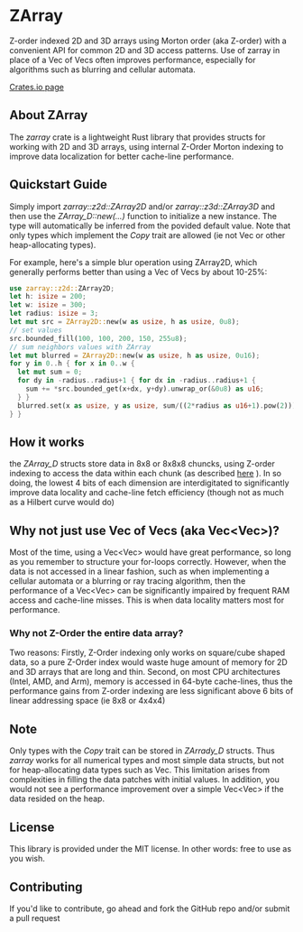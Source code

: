 # ZArray
Z-order indexed 2D and 3D arrays using Morton order (aka Z-order) with a convenient API for common 2D and 3D access patterns. Use of zarray in place of a Vec of Vecs often improves performance, especially for algorithms such as blurring and cellular automata.

[Crates.io page](https://crates.io/crates/zarray)

## About ZArray
The *zarray* crate  is a lightweight Rust library that provides structs for working with 2D and
3D arrays, using internal Z-Order Morton indexing to improve data localization for better
cache-line performance.
## Quickstart Guide
Simply import *zarray::z2d::ZArray2D* and/or *zarray::z3d::ZArray3D* and then use the
*ZArray_D::new(...)* function to initialize a new instance. The type will automatically be
inferred from the povided default value. Note that only types which implement the *Copy* trait
are allowed (ie not Vec or other heap-allocating types).

For example, here's a simple blur operation using ZArray2D, which generally performs better
than using a Vec of Vecs by about 10-25%:
```rust
use zarray::z2d::ZArray2D;
let h: isize = 200;
let w: isize = 300;
let radius: isize = 3;
let mut src = ZArray2D::new(w as usize, h as usize, 0u8);
// set values
src.bounded_fill(100, 100, 200, 150, 255u8);
// sum neighbors values with ZArray
let mut blurred = ZArray2D::new(w as usize, h as usize, 0u16);
for y in 0..h { for x in 0..w {
  let mut sum = 0;
  for dy in -radius..radius+1 { for dx in -radius..radius+1 {
    sum += *src.bounded_get(x+dx, y+dy).unwrap_or(&0u8) as u16;
  } }
  blurred.set(x as usize, y as usize, sum/((2*radius as u16+1).pow(2))).unwrap();
} }
```

## How it works
the *ZArray_D* structs store data in 8x8 or 8x8x8 chuncks, using Z-order indexing to access the
data within each chunk (as described [here](https://en.wikipedia.org/wiki/Z-order_curve) ). In
so doing, the lowest 4 bits of each dimension are interdigitated to significantly improve data
locality and cache-line fetch efficiency (though not as much as a Hilbert curve would do)

## Why not just use Vec of Vecs (aka Vec<Vec<T>>)?
Most of the time, using a Vec<Vec<T>> would have great performance, so long as you remember to
structure your for-loops correctly. However, when the data is not accessed in a linear fashion,
such as when implementing a cellular automata or a blurring or ray tracing algorithm, then the
performance of a Vec<Vec<T>> can be significantly impaired by frequent RAM access and
cache-line misses. This is when data locality matters most for performance.

### Why not Z-Order the entire data array?
Two reasons: Firstly, Z-Order indexing only works on square/cube shaped data, so a pure Z-Order
index would waste huge amount of memory for 2D and 3D arrays that are long and thin. Second, on
most CPU architectures (Intel, AMD, and Arm), memory is accessed in 64-byte cache-lines, thus
the performance gains from Z-order indexing are less significant above 6 bits of linear
addressing space (ie 8x8 or 4x4x4)

## Note
Only types with the *Copy* trait can be stored in *ZArrady_D* structs. Thus *zarray* works for
all numerical types and most simple data structs, but not for heap-allocating data types such
as Vec. This limitation arises from complexities in filling the data patches with initial
values. In addition, you would not see a performance improvement over a simple Vec<Vec<T>> if
the data resided on the heap.

## License
This library is provided under the MIT license. In other words: free to use as you wish.

## Contributing
If you'd like to contribute, go ahead and fork the GitHub repo and/or submit a pull request
